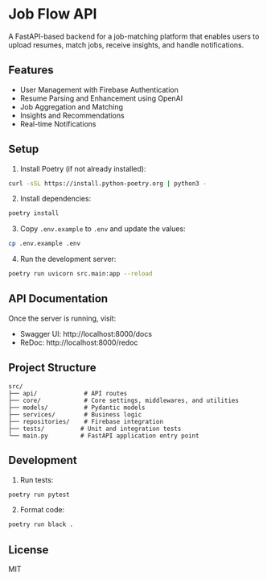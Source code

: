 # Job Flow API

A FastAPI-based backend for a job-matching platform that enables users to upload resumes, match jobs, receive insights, and handle notifications.

## Features

- User Management with Firebase Authentication
- Resume Parsing and Enhancement using OpenAI
- Job Aggregation and Matching
- Insights and Recommendations
- Real-time Notifications

## Setup

1. Install Poetry (if not already installed):
```bash
curl -sSL https://install.python-poetry.org | python3 -
```

2. Install dependencies:
```bash
poetry install
```

3. Copy `.env.example` to `.env` and update the values:
```bash
cp .env.example .env
```

4. Run the development server:
```bash
poetry run uvicorn src.main:app --reload
```

## API Documentation

Once the server is running, visit:
- Swagger UI: http://localhost:8000/docs
- ReDoc: http://localhost:8000/redoc

## Project Structure

```
src/
├── api/             # API routes
├── core/            # Core settings, middlewares, and utilities
├── models/          # Pydantic models
├── services/        # Business logic
├── repositories/    # Firebase integration
├── tests/          # Unit and integration tests
└── main.py         # FastAPI application entry point
```

## Development

1. Run tests:
```bash
poetry run pytest
```

2. Format code:
```bash
poetry run black .
```

## License

MIT
